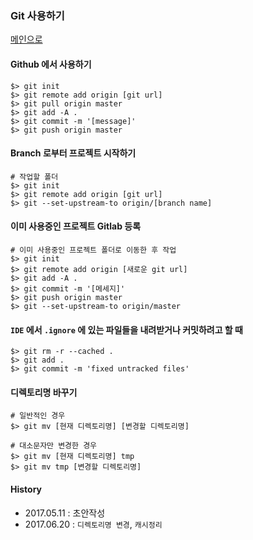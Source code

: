 ### Git 사용하기

[메인으로](https://github.com/juneyoung/DEV-INFOS)

#### Github 에서 사용하기
```
$> git init
$> git remote add origin [git url]
$> git pull origin master
$> git add -A .
$> git commit -m '[message]'
$> git push origin master
```


#### Branch 로부터 프로젝트 시작하기
```
# 작업할 폴더
$> git init
$> git remote add origin [git url]
$> git --set-upstream-to origin/[branch name]
```


#### 이미 사용중인 프로젝트 Gitlab 등록
```
# 이미 사용중인 프로젝트 폴더로 이동한 후 작업
$> git init
$> git remote add origin [새로운 git url]
$> git add -A .
$> git commit -m '[메세지]'
$> git push origin master
$> git --set-upstream-to origin/master
```

#### `IDE` 에서 `.ignore` 에 있는 파일들을 내려받거나 커밋하려고 할 때
```
$> git rm -r --cached .
$> git add .
$> git commit -m 'fixed untracked files'
```

#### 디렉토리명 바꾸기
```
# 일반적인 경우
$> git mv [현재 디렉토리명] [변경할 디렉토리명]

# 대소문자만 변경한 경우
$> git mv [현재 디렉토리명] tmp
$> git mv tmp [변경할 디렉토리명]
```


#### History
- 2017.05.11 : 초안작성
- 2017.06.20 : `디렉토리명 변경`, `캐시정리` 
